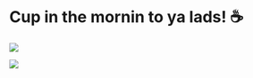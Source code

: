 # Cup in the mornin to ya lads! ☕
![](https://media.tenor.com/tgPspq3E6A4AAAAC/laughs-in-british-britain.gif)

![](https://media.tenor.com/AvNCm46is0EAAAAM/british-wardlow.gif)
